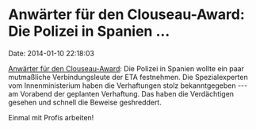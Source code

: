 Anwärter für den Clouseau-Award: Die Polizei in Spanien \...
============================================================

Date: 2014-01-10 22:18:03

[Anwärter für den
Clouseau-Award](http://derstandard.at/1388650489969/Panne-bei-Polizeiaktion-gegen-Verbindungsleute-der-ETA):
Die Polizei in Spanien wollte ein paar mutmaßliche Verbindungsleute der
ETA festnehmen. Die Spezialexperten vom Innenministerium haben die
Verhaftungen stolz bekanntgegeben --- am Vorabend der geplanten
Verhaftung. Das haben die Verdächtigen gesehen und schnell die Beweise
geshreddert.

Einmal mit Profis arbeiten!
